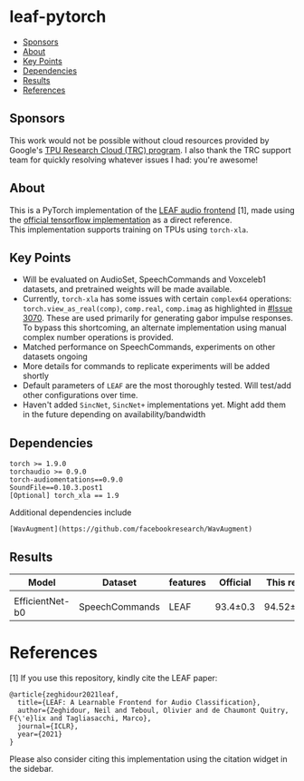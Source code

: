 # leaf-pytorch

- [Sponsors](#sponsors)
- [About](#about) 
- [Key Points](#key-points) 
- [Dependencies](#dependencies) 
- [Results](#results) 
- [References](#references)

## Sponsors

This work would not be possible without cloud resources provided by Google's [TPU Research Cloud (TRC) program](https://sites.research.google/trc/about/). I also thank the TRC support team for quickly resolving whatever issues I had: you're awesome!

## About

This is a PyTorch implementation of the [LEAF audio frontend](https://openreview.net/pdf?id=jM76BCb6F9m) [1], made using the [official tensorflow implementation](https://github.com/google-research/leaf-audio) as a direct reference.  
This implementation supports training on TPUs using `torch-xla`.

## Key Points

* Will be evaluated on AudioSet, SpeechCommands and Voxceleb1 datasets, and pretrained weights will be made available.
* Currently, `torch-xla` has some issues with certain `complex64` operations: `torch.view_as_real(comp)`, `comp.real`, `comp.imag` as highlighted in [#Issue 3070](https://github.com/pytorch/xla/issues/3070). 
These are used primarily for generating gabor impulse responses. To bypass this shortcoming, an alternate implementation using manual complex number operations is provided.
* Matched performance on SpeechCommands, experiments on other datasets ongoing
* More details for commands to replicate experiments will be added shortly
* Default parameters of `LEAF` are the most thoroughly tested. Will test/add other configurations over time.
* Haven't added `SincNet`, `SincNet+` implementations yet. Might add them in the future depending on availability/bandwidth

## Dependencies

```
torch >= 1.9.0
torchaudio >= 0.9.0
torch-audiomentations==0.9.0
SoundFile==0.10.3.post1
[Optional] torch_xla == 1.9
```

Additional dependencies include
```
[WavAugment](https://github.com/facebookresearch/WavAugment)
```

## Results

| Model | Dataset | features | Official | This repo | weights |
| ----- | ----- | ----- | ----- | ----- | ----- |
|       |       |       |       |       |       |
| EfficientNet-b0 | SpeechCommands | LEAF | 93.4±0.3 | 94.52±0.4 | [ckpt](https://drive.google.com/file/d/1E9ZsR4TqGXLdl0mqOFUV7H0qelOCDCVI/view?usp=sharing) 


# References

[1] If you use this repository, kindly cite the LEAF paper:

```
@article{zeghidour2021leaf,
  title={LEAF: A Learnable Frontend for Audio Classification},
  author={Zeghidour, Neil and Teboul, Olivier and de Chaumont Quitry, F{\'e}lix and Tagliasacchi, Marco},
  journal={ICLR},
  year={2021}
}
``` 

Please also consider citing this implementation using the citation widget in the sidebar.
